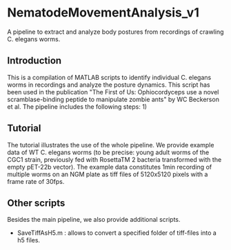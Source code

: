 # NematodeMovementAnalysis_v1
A pipeline to extract and analyze body postures from recordings of crawling C. elegans worms.

  ## Introduction
  This is a compilation of MATLAB scripts to identify individual C. elegans worms in recordings and analyze the posture dynamics.
  This script has been used in the publication "The First of Us: Ophiocordyceps use a novel scramblase-binding peptide to manipulate zombie ants" by WC Beckerson et al.
  The pipeline includes the following steps:
  1)


  ## Tutorial
  The tutorial illustrates the use of the whole pipeline. We provide example data of WT C. elegans worms (to be precise: young adult worms of the CGC1 strain, previously fed with RosettaTM 2 bacteria transformed with the empty pET-22b vector). The example data constitutes 1min recording of multiple worms on an NGM plate as tiff files of 5120x5120 pixels with a frame rate of 30fps.

  ## Other scripts
  Besides the main pipeline, we also provide additional scripts.
  * SaveTiffAsH5.m : allows to convert a specified folder of tiff-files into a h5 files.

